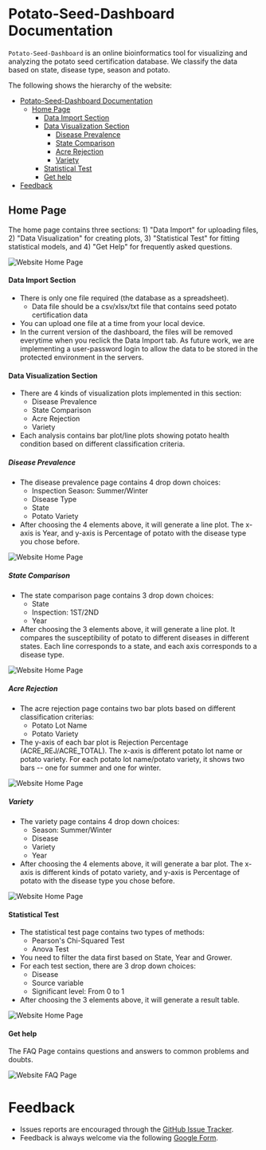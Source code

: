 # Potato-Seed-Dashboard Documentation
`Potato-Seed-Dashboard` is an online bioinformatics tool for visualizing and analyzing the potato seed certification database.
We classify the data based on state, disease type, season and potato.


The following shows the hierarchy of the website:
- [Potato-Seed-Dashboard Documentation](#potato-seed-dashboard-documentation)
  - [Home Page](#home-page)
      - [Data Import Section](#data-import-section)
      - [Data Visualization Section](#data-visualization-section)
        - [Disease Prevalence](#disease-prevalence)
        - [State Comparison](#state-comparison)
        - [Acre Rejection](#acre-rejection)
        - [Variety](#variety)
      - [Statistical Test](#statistical-test)
      - [Get help](#get-help)
- [Feedback](#feedback)




## Home Page
The home page contains three sections: 1) "Data Import" for uploading files, 2) "Data Visualization" for creating plots, 3) "Statistical Test" for fitting statistical models, and 4) "Get Help" for frequently asked questions.

![Website Home Page](assets/Website-Home-Page.png)

#### Data Import Section
* There is only one file required (the database as a spreadsheet).
    * Data file should be a csv/xlsx/txt file that contains seed potato certification data
* You can upload one file at a time from your local device. 
* In the current version of the dashboard, the files will be removed everytime when you reclick the Data Import tab. As future work, we are implementing a user-password login to allow the data to be stored in the protected environment in the servers.

#### Data Visualization Section
* There are 4 kinds of visualization plots implemented in this section: 
    * Disease Prevalence
    * State Comparison
    * Acre Rejection
    * Variety
* Each analysis contains bar plot/line plots showing potato health condition based on different classification criteria.
    
                                                             
##### Disease Prevalence
* The disease prevalence page contains 4 drop down choices:
  * Inspection Season: Summer/Winter
  * Disease Type
  * State
  * Potato Variety
* After choosing the 4 elements above, it will generate a line plot. The x-axis is Year, and y-axis is Percentage of potato with the disease type you chose before.

![Website Home Page](assets/Website-Disease_Prevalence.png)

##### State Comparison
* The state comparison page contains 3 drop down choices:
  * State
  * Inspection: 1ST/2ND
  * Year
* After choosing the 3 elements above, it will generate a line plot. It compares the susceptibility of potato to different diseases in different states. Each line corresponds to a state, and each axis corresponds to a disease type.


![Website Home Page](assets/Website-State_Comparasion.png)

##### Acre Rejection
* The acre rejection page contains two bar plots based on different classification criterias:
  * Potato Lot Name
  * Potato Variety
* The y-axis of each bar plot is Rejection Percentage (ACRE_REJ/ACRE_TOTAL). The x-axis is different potato lot name or potato variety. For each potato lot name/potato variety, it shows two bars -- one for summer and one for winter.

![Website Home Page](assets/Website-Acre_Rejection.png)

##### Variety
* The variety page contains 4 drop down choices:
  * Season: Summer/Winter
  * Disease 
  * Variety
  * Year
* After choosing the 4 elements above, it will generate a bar plot. The x-axis is different kinds of potato variety, and y-axis is Percentage of potato with the disease type you chose before.

![Website Home Page](assets/Website-Variety.png)

#### Statistical Test
* The statistical test page contains two types of methods:
  * Pearson's Chi-Squared Test
  * Anova Test
* You need to filter the data first based on State, Year and Grower.
* For each test section, there are 3 drop down choices:
  * Disease
  * Source variable
  * Significant level: From 0 to 1
* After choosing the 3 elements above, it will generate a result table.


![Website Home Page](assets/Website-Stastical_Test.png)

#### Get help
The FAQ Page contains questions and answers to common problems and doubts.

![Website FAQ Page](assets/Website-FAQ-Page.png)

# Feedback
* Issues reports are encouraged through the [GitHub Issue Tracker](https://github.com/solislemuslab/bioklustering/issues).
* Feedback is always welcome via the following [Google Form](https://forms.gle/SUYQ6X3WNotpQphj6).

